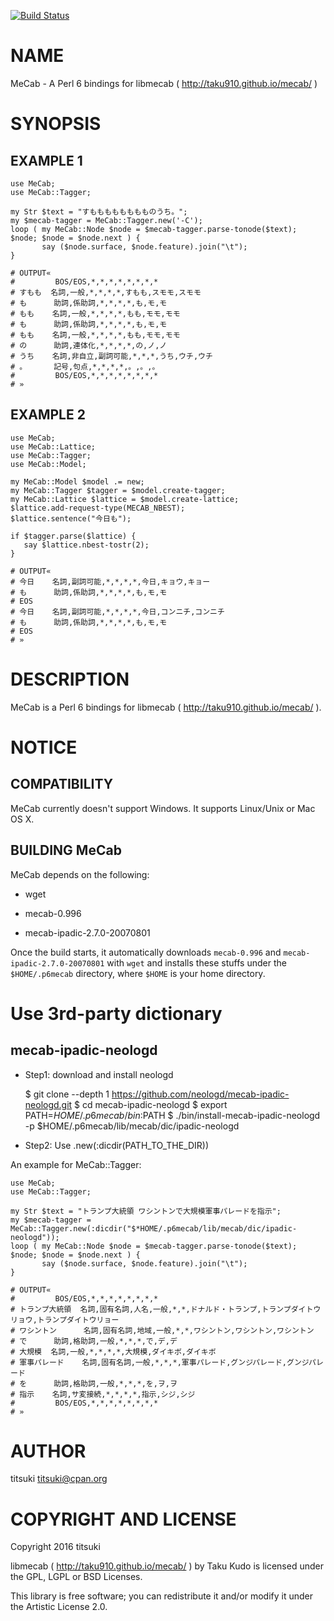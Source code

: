 [![Build Status](https://travis-ci.org/titsuki/p6-MeCab.svg?branch=master)](https://travis-ci.org/titsuki/p6-MeCab)

NAME
====

MeCab - A Perl 6 bindings for libmecab ( http://taku910.github.io/mecab/ )

SYNOPSIS
========

EXAMPLE 1
---------

    use MeCab;
    use MeCab::Tagger;

    my Str $text = "すもももももももものうち。";
    my $mecab-tagger = MeCab::Tagger.new('-C');
    loop ( my MeCab::Node $node = $mecab-tagger.parse-tonode($text); $node; $node = $node.next ) {
           say ($node.surface, $node.feature).join("\t");
    }

    # OUTPUT«
    #         BOS/EOS,*,*,*,*,*,*,*,*
    # すもも  名詞,一般,*,*,*,*,すもも,スモモ,スモモ
    # も      助詞,係助詞,*,*,*,*,も,モ,モ
    # もも    名詞,一般,*,*,*,*,もも,モモ,モモ
    # も      助詞,係助詞,*,*,*,*,も,モ,モ
    # もも    名詞,一般,*,*,*,*,もも,モモ,モモ
    # の      助詞,連体化,*,*,*,*,の,ノ,ノ
    # うち    名詞,非自立,副詞可能,*,*,*,うち,ウチ,ウチ
    # 。      記号,句点,*,*,*,*,。,。,。
    #         BOS/EOS,*,*,*,*,*,*,*,*
    # »

EXAMPLE 2
---------

    use MeCab;
    use MeCab::Lattice;
    use MeCab::Tagger;
    use MeCab::Model;

    my MeCab::Model $model .= new;
    my MeCab::Tagger $tagger = $model.create-tagger;
    my MeCab::Lattice $lattice = $model.create-lattice;
    $lattice.add-request-type(MECAB_NBEST);
    $lattice.sentence("今日も");

    if $tagger.parse($lattice) {
       say $lattice.nbest-tostr(2);
    }

    # OUTPUT«
    # 今日    名詞,副詞可能,*,*,*,*,今日,キョウ,キョー
    # も      助詞,係助詞,*,*,*,*,も,モ,モ
    # EOS
    # 今日    名詞,副詞可能,*,*,*,*,今日,コンニチ,コンニチ
    # も      助詞,係助詞,*,*,*,*,も,モ,モ
    # EOS
    # »

DESCRIPTION
===========

MeCab is a Perl 6 bindings for libmecab ( http://taku910.github.io/mecab/ ).

NOTICE
======

COMPATIBILITY
-------------

MeCab currently doesn't support Windows. It supports Linux/Unix or Mac OS X.

BUILDING MeCab
--------------

MeCab depends on the following:

  * wget

  * mecab-0.996

  * mecab-ipadic-2.7.0-20070801

Once the build starts, it automatically downloads `mecab-0.996` and `mecab-ipadic-2.7.0-20070801` with `wget` and installs these stuffs under the `$HOME/.p6mecab` directory, where `$HOME` is your home directory.

Use 3rd-party dictionary
========================

mecab-ipadic-neologd
--------------------

  * Step1: download and install neologd

    $ git clone --depth 1 https://github.com/neologd/mecab-ipadic-neologd.git
    $ cd mecab-ipadic-neologd
    $ export PATH=$HOME/.p6mecab/bin:$PATH
    $ ./bin/install-mecab-ipadic-neologd -p $HOME/.p6mecab/lib/mecab/dic/ipadic-neologd

  * Step2: Use .new(:dicdir(PATH_TO_THE_DIR))

An example for MeCab::Tagger:

    use MeCab;
    use MeCab::Tagger;

    my Str $text = "トランプ大統領 ワシントンで大規模軍事パレードを指示";
    my $mecab-tagger = MeCab::Tagger.new(:dicdir("$*HOME/.p6mecab/lib/mecab/dic/ipadic-neologd"));
    loop ( my MeCab::Node $node = $mecab-tagger.parse-tonode($text); $node; $node = $node.next ) {
           say ($node.surface, $node.feature).join("\t");
    }

    # OUTPUT«
    #         BOS/EOS,*,*,*,*,*,*,*,*
    # トランプ大統領  名詞,固有名詞,人名,一般,*,*,ドナルド・トランプ,トランプダイトウリョウ,トランプダイトウリョー
    # ワシントン      名詞,固有名詞,地域,一般,*,*,ワシントン,ワシントン,ワシントン
    # で      助詞,格助詞,一般,*,*,*,で,デ,デ
    # 大規模  名詞,一般,*,*,*,*,大規模,ダイキボ,ダイキボ
    # 軍事パレード    名詞,固有名詞,一般,*,*,*,軍事パレード,グンジパレード,グンジパレード
    # を      助詞,格助詞,一般,*,*,*,を,ヲ,ヲ
    # 指示    名詞,サ変接続,*,*,*,*,指示,シジ,シジ
    #         BOS/EOS,*,*,*,*,*,*,*,*
    # »

AUTHOR
======

titsuki <titsuki@cpan.org>

COPYRIGHT AND LICENSE
=====================

Copyright 2016 titsuki

libmecab ( http://taku910.github.io/mecab/ ) by Taku Kudo is licensed under the GPL, LGPL or BSD Licenses.

This library is free software; you can redistribute it and/or modify it under the Artistic License 2.0.

